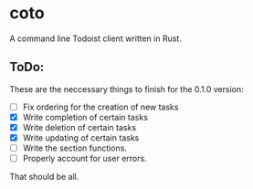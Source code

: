 # coto
A command line Todoist client written in Rust.
## ToDo:
These are the neccessary things to finish for the 0.1.0 version:

 - [ ] Fix ordering for the creation of new tasks
 - [x] Write completion of certain tasks
 - [x] Write deletion of certain tasks
 - [x] Write updating of certain tasks
 - [ ] Write the section functions.
 - [ ] Properly account for user errors.
 
 That should be all.
